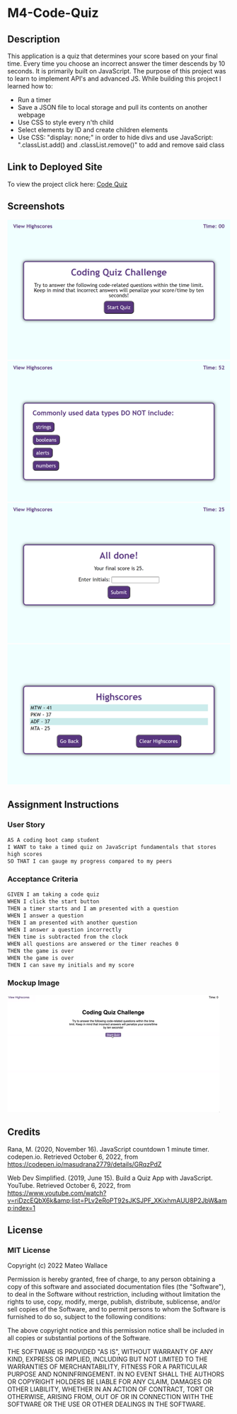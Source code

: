 # M4-Code-Quiz

## Description

This application is a quiz that determines your score based on your final time. Every time you choose an incorrect answer the timer descends by 10 seconds. It is primarily built on JavaScript. The purpose of this project was to learn to implement API's and advanced JS.
While building this project I learned how to:

- Run a timer
- Save a JSON file to local storage and pull its contents on another webpage
- Use CSS to style every n'th child
- Select elements by ID and create children elements
- Use CSS: "display: none;" in order to hide divs and use JavaScript: ".classList.add() and .classList.remove()" to add and remove said class

## Link to Deployed Site

To view the project click here: [Code Quiz](#license)

## Screenshots

![quiz start page](./assets/images/deployed1.png)
![quiz question page](./assets/images/deployed2.png)
![quiz results page](./assets/images/deployed3.png)
![quiz highscores page](./assets/images/deployed4.png)

## Assignment Instructions

### User Story

```
AS A coding boot camp student
I WANT to take a timed quiz on JavaScript fundamentals that stores high scores
SO THAT I can gauge my progress compared to my peers
```

### Acceptance Criteria

```
GIVEN I am taking a code quiz
WHEN I click the start button
THEN a timer starts and I am presented with a question
WHEN I answer a question
THEN I am presented with another question
WHEN I answer a question incorrectly
THEN time is subtracted from the clock
WHEN all questions are answered or the timer reaches 0
THEN the game is over
WHEN the game is over
THEN I can save my initials and my score
```

### Mockup Image

![A user clicks through an interactive coding quiz, then enters initials to save the high score before resetting and starting over.](./assets/images/04-web-apis-homework-demo.gif)

## Credits

Rana, M. (2020, November 16). JavaScript countdown 1 minute timer. codepen.io. Retrieved October 6, 2022, from https://codepen.io/masudrana2779/details/GRqzPdZ 

Web Dev Simplified. (2019, June 15). Build a Quiz App with JavaScript. YouTube. Retrieved October 6, 2022, from https://www.youtube.com/watch?v=riDzcEQbX6k&amp;list=PLv2eRoPT92sJKSJPF_XKixhmAUU8P2JbW&amp;index=1 

## License

### MIT License

Copyright (c) 2022 Mateo Wallace

Permission is hereby granted, free of charge, to any person obtaining a copy
of this software and associated documentation files (the "Software"), to deal
in the Software without restriction, including without limitation the rights
to use, copy, modify, merge, publish, distribute, sublicense, and/or sell
copies of the Software, and to permit persons to whom the Software is
furnished to do so, subject to the following conditions:

The above copyright notice and this permission notice shall be included in all
copies or substantial portions of the Software.

THE SOFTWARE IS PROVIDED "AS IS", WITHOUT WARRANTY OF ANY KIND, EXPRESS OR
IMPLIED, INCLUDING BUT NOT LIMITED TO THE WARRANTIES OF MERCHANTABILITY,
FITNESS FOR A PARTICULAR PURPOSE AND NONINFRINGEMENT. IN NO EVENT SHALL THE
AUTHORS OR COPYRIGHT HOLDERS BE LIABLE FOR ANY CLAIM, DAMAGES OR OTHER
LIABILITY, WHETHER IN AN ACTION OF CONTRACT, TORT OR OTHERWISE, ARISING FROM,
OUT OF OR IN CONNECTION WITH THE SOFTWARE OR THE USE OR OTHER DEALINGS IN THE
SOFTWARE.

